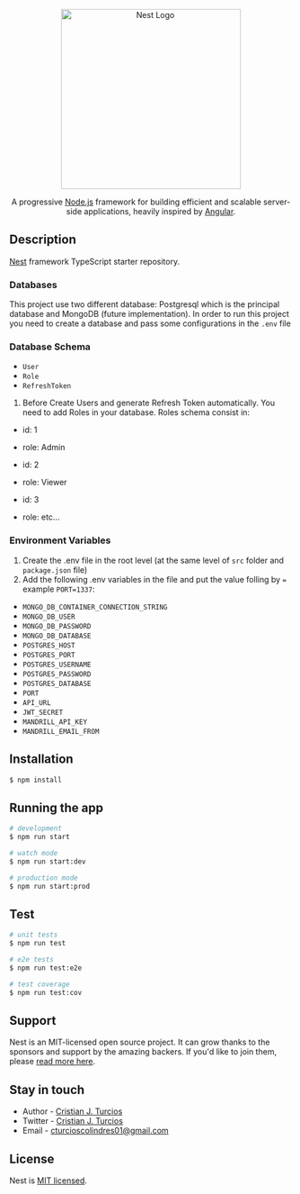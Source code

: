 <p align="center">
  <a href="http://nestjs.com/" target="blank"><img src="https://nestjs.com/img/logo_text.svg" width="320" alt="Nest Logo" /></a>
</p>
  
  <p align="center">A progressive <a href="http://nodejs.org" target="blank">Node.js</a> framework for building efficient and scalable server-side applications, heavily inspired by <a href="https://angular.io" target="blank">Angular</a>.</p>
    <p align="center">

## Description

[Nest](https://github.com/nestjs/nest) framework TypeScript starter repository.

### Databases

This project use two different database: Postgresql which is the principal database and MongoDB (future implementation).
In order to run this project you need to create a database and pass some configurations in the ```.env``` file

### Database Schema

- `User`
- `Role`
- `RefreshToken`

1. Before Create Users and generate Refresh Token automatically. You need to add Roles in your database. Roles schema consist in:

- id: 1
- role: Admin

- id: 2
- role: Viewer

- id: 3
- role: etc...

### Environment Variables

1. Create the .env file in the root level (at the same level of `src` folder and `package.json` file)
2. Add the following .env variables in the file and put the value folling by `=` example `PORT=1337`:

- `MONGO_DB_CONTAINER_CONNECTION_STRING`
- `MONGO_DB_USER`
- `MONGO_DB_PASSWORD`
- `MONGO_DB_DATABASE`
- `POSTGRES_HOST`
- `POSTGRES_PORT`
- `POSTGRES_USERNAME`
- `POSTGRES_PASSWORD`
- `POSTGRES_DATABASE`
- `PORT`
- `API_URL`
- `JWT_SECRET`
- `MANDRILL_API_KEY`
- `MANDRILL_EMAIL_FROM`

## Installation

```bash
$ npm install
```

## Running the app

```bash
# development
$ npm run start

# watch mode
$ npm run start:dev

# production mode
$ npm run start:prod
```

## Test

```bash
# unit tests
$ npm run test

# e2e tests
$ npm run test:e2e

# test coverage
$ npm run test:cov
```

## Support

Nest is an MIT-licensed open source project. It can grow thanks to the sponsors and support by the amazing backers. If you'd like to join them, please [read more here](https://docs.nestjs.com/support).

## Stay in touch

- Author - [Cristian J. Turcios](https://www.facebook.com/cristian.turcios2/)
- Twitter - [Cristian J. Turcios](https://twitter.com/Cris_Turcios)
- Email - cturcioscolindres01@gmail.com


## License

  Nest is [MIT licensed](LICENSE).
